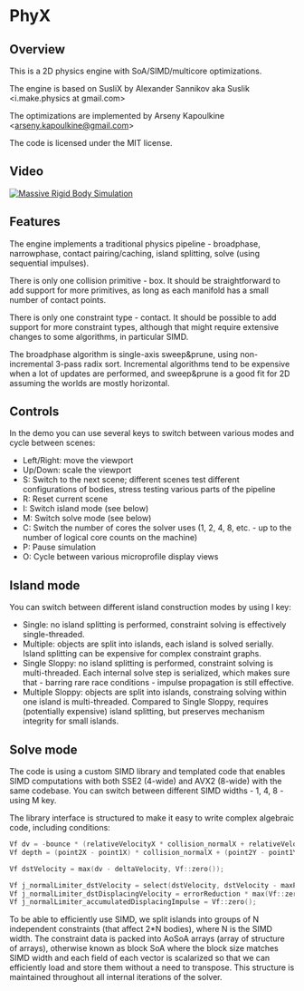 # PhyX

## Overview

This is a 2D physics engine with SoA/SIMD/multicore optimizations.

The engine is based on SusliX by Alexander Sannikov aka Suslik &lt;i.make.physics at gmail.com&gt;

The optimizations are implemented by Arseny Kapoulkine &lt;arseny.kapoulkine@gmail.com&gt;

The code is licensed under the MIT license.

## Video

[![Massive Rigid Body Simulation](https://img.youtube.com/vi/2-UZkEjnBu4/0.jpg)](https://www.youtube.com/watch?v=2-UZkEjnBu4)

## Features

The engine implements a traditional physics pipeline - broadphase, narrowphase, contact pairing/caching, island splitting, solve (using sequential impulses).

There is only one collision primitive - box. It should be straightforward to add support for more primitives, as long as each manifold has a small number of contact points.

There is only one constraint type - contact. It should be possible to add support for more constraint types, although that might require extensive changes to some algorithms, in particular SIMD.

The broadphase algorithm is single-axis sweep&prune, using non-incremental 3-pass radix sort. Incremental algorithms tend to be expensive when a lot of updates are performed, and sweep&prune is a good fit for 2D assuming the worlds are mostly horizontal.

## Controls

In the demo you can use several keys to switch between various modes and cycle between scenes:

* Left/Right: move the viewport
* Up/Down: scale the viewport
* S: Switch to the next scene; different scenes test different configurations of bodies, stress testing various parts of the pipeline
* R: Reset current scene
* I: Switch island mode (see below)
* M: Switch solve mode (see below)
* C: Switch the number of cores the solver uses (1, 2, 4, 8, etc. - up to the number of logical core counts on the machine)
* P: Pause simulation
* O: Cycle between various microprofile display views

## Island mode

You can switch between different island construction modes by using I key:

* Single: no island splitting is performed, constraint solving is effectively single-threaded.
* Multiple: objects are split into islands, each island is solved serially. Island splitting can be expensive for complex constraint graphs.
* Single Sloppy: no island splitting is performed, constraint solving is multi-threaded. Each internal solve step is serialized, which makes sure that - barring rare race conditions - impulse propagation is still effective.
* Multiple Sloppy: objects are split into islands, constraing solving within one island is multi-threaded. Compared to Single Sloppy, requires (potentially expensive) island splitting, but preserves mechanism integrity for small islands.

## Solve mode

The code is using a custom SIMD library and templated code that enables SIMD computations with both SSE2 (4-wide) and AVX2 (8-wide) with the same codebase. You can switch between different SIMD widths - 1, 4, 8 - using M key.

The library interface is structured to make it easy to write complex algebraic code, including conditions:

```c++
Vf dv = -bounce * (relativeVelocityX * collision_normalX + relativeVelocityY * collision_normalY);
Vf depth = (point2X - point1X) * collision_normalX + (point2Y - point1Y) * collision_normalY;

Vf dstVelocity = max(dv - deltaVelocity, Vf::zero());

Vf j_normalLimiter_dstVelocity = select(dstVelocity, dstVelocity - maxPenetrationVelocity, depth < deltaDepth);
Vf j_normalLimiter_dstDisplacingVelocity = errorReduction * max(Vf::zero(), depth - Vf::one(2.0f) * deltaDepth);
Vf j_normalLimiter_accumulatedDisplacingImpulse = Vf::zero();
```

To be able to efficiently use SIMD, we split islands into groups of N independent constraints (that affect 2\*N bodies), where N is the SIMD width. The constraint data is packed into AoSoA arrays (array of structure of arrays), otherwise known as block SoA where the block size matches SIMD width and each field of each vector is scalarized so that we can efficiently load and store them without a need to transpose. This structure is maintained throughout all internal iterations of the solver.
